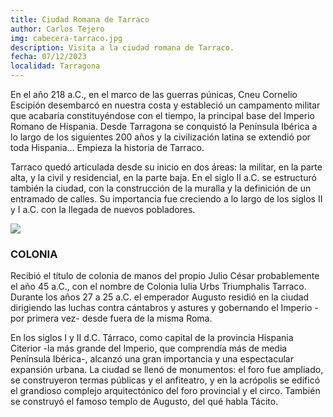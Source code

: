 ```yaml
---
title: Ciudad Romana de Tarraco
author: Carlos Tejero
img: cabecera-tarraco.jpg
description: Visita a la ciudad romana de Tarraco.
fecha: 07/12/2023
localidad: Tarragona
---
```


En el año 218 a.C., en el marco de las guerras púnicas, Cneu Cornelio Escipión desembarcó en nuestra costa y estableció un campamento militar que acabaría constituyéndose con el tiempo, la principal base del Imperio Romano de Hispania. Desde Tarragona se conquistó la Península Ibérica a lo largo de los siguientes 200 años y la civilización latina se extendió por toda Hispania... Empieza la historia de Tarraco.

Tarraco quedó articulada desde su inicio en dos áreas: la militar, en la parte alta, y la civil y residencial, en la parte baja. En el siglo II a.C. se estructuró también la ciudad, con la construcción de la muralla y la definición de un entramado de calles. Su importancia fue creciendo a lo largo de los siglos II y I a.C. con la llegada de nuevos pobladores.

<img src=/muralla-tarraco.jpg loading="lazy">

### COLONIA

Recibió el título de colonia de manos del propio Julio César probablemente el año 45 a.C., con el nombre de Colonia Iulia Urbs Triumphalis Tarraco. Durante los años 27 a 25 a.C. el emperador Augusto residió en la ciudad dirigiendo las luchas contra cántabros y astures y gobernando el Imperio -por primera vez- desde fuera de la misma Roma.

En los siglos I y II d.C. Tárraco, como capital de la provincia Hispania Citerior -la más grande del Imperio, que comprendía más de media Península Ibérica-, alcanzó una gran importancia y una espectacular expansión urbana. La ciudad se llenó de monumentos: el foro fue ampliado, se construyeron termas públicas y el anfiteatro, y en la acrópolis se edificó el grandioso complejo arquitectónico del foro provincial y el circo. También se construyó el famoso templo de Augusto, del qué habla Tácito.
